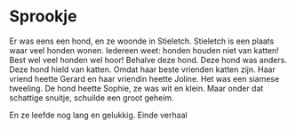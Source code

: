 # Sprookje

Er was eens een hond, en ze woonde in Stieletch.
Stieletch is een plaats waar veel honden wonen.
Iedereen weet: honden houden niet van katten!
Best wel veel honden wel hoor!
Behalve deze hond.
Deze hond was anders.
Deze hond hield van katten.
Omdat haar beste vrienden katten zijn.
Haar vriend heette Gerard en haar vriendin heette Joline.
Het was een siamese tweeling.
De hond heette Sophie, ze was wit en klein.
Maar onder dat schattige snuitje, schuilde een groot geheim.

En ze leefde nog lang en gelukkig.
Einde verhaal
